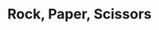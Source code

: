 # Rock, Paper, Scissors

<div id="rps-app" class="rps-container"></div>

<script type="module" src="/many/assets/js/utilities/rps/rps.js"></script>
